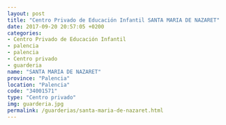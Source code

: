 ```yaml
---
layout: post
title: "Centro Privado de Educación Infantil SANTA MARIA DE NAZARET"
date: 2017-09-20 20:57:05 +0200
categories:
- Centro Privado de Educación Infantil
- palencia
- palencia
- Centro privado
- guarderia
name: "SANTA MARIA DE NAZARET"
province: "Palencia"
location: "Palencia"
code: "34001571"
type: "Centro privado"
img: guarderia.jpg
permalink: /guarderias/santa-maria-de-nazaret.html
---
```

